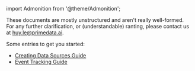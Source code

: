import Admonition from '@theme/Admonition';

<Admonition type="caution" icon="🚧" title="Docs are under construction...">
  <p>
  These documents are mostly unstructured and aren't really well-formed.
  For any further clarification, or (understandable) ranting, please contact us at <a href="mailto::huy.le@primedata.ai">huy.le@primedata.ai</a>.
  </p>
</Admonition>

Some entries to get you started:

- [Creating Data Sources Guide](docs/creating-data-sources)
- [Event Tracking Guide](docs/ingesting-events)

